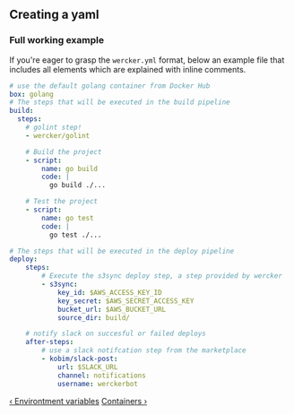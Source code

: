 ## Creating a yaml

### Full working example

If you're eager to grasp the `wercker.yml` format, below an example file
that includes all elements which are explained with inline comments.

```yaml
# use the default golang container from Docker Hub
box: golang
# The steps that will be executed in the build pipeline
build:
  steps:
    # golint step!
    - wercker/golint

    # Build the project
    - script:
        name: go build
        code: |
          go build ./...

    # Test the project
    - script:
        name: go test
        code: |
          go test ./...

# The steps that will be executed in the deploy pipeline
deploy:
    steps:
        # Execute the s3sync deploy step, a step provided by wercker
        - s3sync:
            key_id: $AWS_ACCESS_KEY_ID
            key_secret: $AWS_SECRET_ACCESS_KEY
            bucket_url: $AWS_BUCKET_URL
            source_dir: build/

    # notify slack on succesful or failed deploys
    after-steps:
        # use a slack notifcation step from the marketplace
        - kobim/slack-post:
            url: $SLACK_URL
            channel: notifications
            username: werckerbot
```

[&lsaquo; Environtment variables](/learn/wercker-yml/environment-variables.html "nav previous yml")
[Containers &rsaquo;](/learn/containers/introduction.html "nav next containers")
